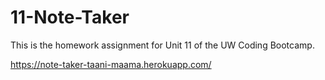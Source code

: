 # 11-Note-Taker
This is the homework assignment for Unit 11 of the UW Coding Bootcamp.

https://note-taker-taani-maama.herokuapp.com/
